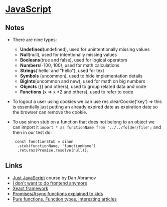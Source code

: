 # [JavaScript](https://developer.mozilla.org/bm/docs/Web/JavaScript)

## Notes

- There are nine types:

  - **Undefined**(undefined), used for unintentionally missing values
  - **Null**(null), used for intentionally missing values
  - **Booleans**(true and false), used for logical operators
  - **Numbers**(-100, 100), used for math calculations
  - **Strings**('hello' and "hello"), used for text
  - **Symbols** (uncommon), used to hide implementation details
  - **BigInts**(uncommon and new), used for math on big numbers
  - **Objects** ({} and others), used to group related data and code
  - **Functions** (x => x \*2 and others), used to refer to code

- To logout a user using cookies we can use res.clearCookie('key') => this is
  essentially just putting an already expired date as expiration date so the
  browser can remove the cookie.

- To use sinon stub on a function that does not belong to an object we can import it
  `import * as functionName from '../../folder/file';` and then in our test do:
  ```
   const functionStub = sinon
    .stub(functionName, 'functionName')
    .returns(Promise.resolve(null));
  ```

## Links

- [Just JavaScript](https://justjavascript.com/) course by Dan Abramov
- [I don't want to do frontend anymore](https://soynomm.com/blog/i-dont-want-to-do-frontend-anymore/)
- [Xeact framework](https://christine.website/blog/xeact-0.0.69-2021-11-18)
- [Promises/Async functions explained to kids](https://levelup.gitconnected.com/promises-in-javascript-explained-for-kids-a69e56b58e2c)
- [Pure functions, Function types, interesting articles](https://dmitripavlutin.com)
